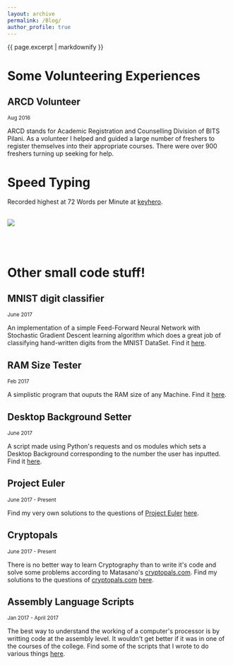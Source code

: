 ```yaml
---
layout: archive
permalink: /Blog/
author_profile: true
---
```


{{ page.excerpt | markdownify }}

# Some Volunteering Experiences

## ARCD Volunteer
<small>Aug 2016</small>

<p>ARCD stands for Academic Registration and Counselling Division of BITS Pilani. As a volunteer I helped and guided a large number of freshers to register themselves into their appropriate courses. There were over 900 freshers turning up seeking for help.</p>

# Speed Typing

<p>Recorded highest at 72 Words per Minute at <a href = "https://www.keyhero.com/" id = "link">keyhero</a>.</p><br>
<img src = "{{ site.baseurl }}/assets/images/72WPM_keyhero.png"/>


<br><br>
# Other small code stuff!

## MNIST digit classifier
<small>June 2017</small>

<p>An implementation of a simple Feed-Forward Neural Network with Stochastic Gradient Descent learning algorithm which does a great job of classifying hand-written digits from the MNIST DataSet. Find it <a href="https://github.com/jbnerd/MNIST_classifier" id = "link">here</a>.</p>

## RAM Size Tester
<small>Feb 2017</small>

<p>A simplistic program that ouputs the RAM size of any Machine. Find it <a href="https://github.com/jbnerd/Random_Codes/tree/master/RAM_size_tester" id = "link">here</a>.</p>

## Desktop Background Setter
<small>June 2017</small>

<p>A script made using Python's requests and os modules which sets a Desktop Background corresponding to the number the user has inputted. Find it <a href="https://github.com/jbnerd/Random_Codes/tree/master/Desktop_Background_Setter" id = "link">here</a>.</p>

## Project Euler
<small>June 2017 - Present</small>

<p>Find my very own solutions to the questions of <a href="https://projecteuler.net/" id = "link">Project Euler</a> <a href="https://github.com/jbnerd/competitive_coding/tree/master/Project%20Euler" id = "link">here</a>.</p>

## Cryptopals
<small>June 2017 - Present</small>

<p>There is no better way to learn Cryptography than to write it's code and solve some problems according to Matasano's <a href="https://cryptopals.com" id = "link">cryptopals.com</a>. Find my solutions to the questions of <a href="https://cryptopals.com" id = "link">cryptopals.com</a> <a href="https://github.com/jbnerd/cryptopals" id = "link">here</a>.</p>

## Assembly Language Scripts
<small>Jan 2017 - April 2017</small>

<p>The best way to understand the working of a computer's processor is by writting code at the assembly level. It wouldn't get better if it was in one of the courses of the college. Find some of the scripts that I wrote to do various things <a href="https://github.com/jbnerd/Micro-Proc_ASM_codes" id = "link">here</a>.</p>
